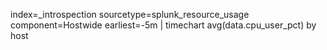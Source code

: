 index=_introspection sourcetype=splunk_resource_usage component=Hostwide earliest=-5m | timechart avg(data.cpu_user_pct) by host
